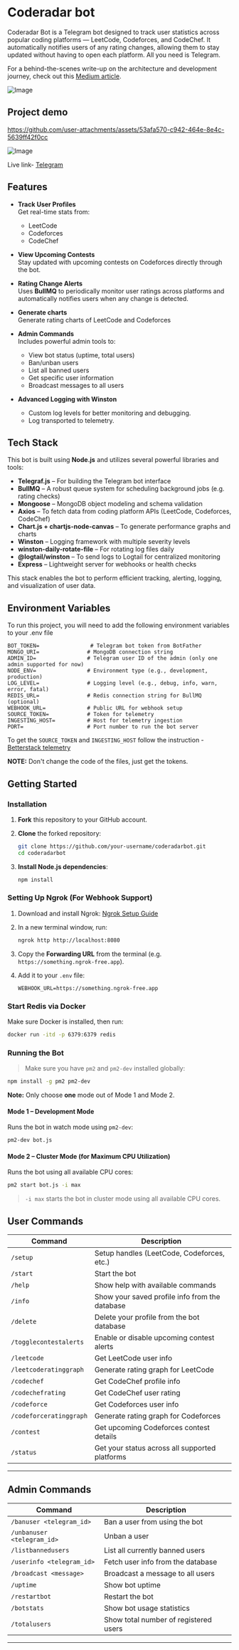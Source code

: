 
# Coderadar bot


Coderadar Bot is a Telegram bot designed to track user statistics across popular coding platforms — LeetCode, Codeforces, and CodeChef. It automatically notifies users of any rating changes, allowing them to stay updated without having to open each platform. All you need is Telegram.

For a behind-the-scenes write-up on the architecture and development journey, check out this [Medium article](https://medium.com/@pushpesh0/building-a-scalable-telegram-bot-with-node-js-bullmq-and-webhooks-6b0070fcbdfc).

![Image](https://github.com/user-attachments/assets/8a45c421-b1d9-43dc-9faa-0fbf556a73f6)



## Project demo
https://github.com/user-attachments/assets/53afa570-c942-464e-8e4c-5639ff42f0cc

![Image](https://github.com/user-attachments/assets/248eb2f7-9067-4db5-a2ac-ce53bbb9cc22)

Live link- [Telegram](https://t.me/codeRadarbot)

## Features

- **Track User Profiles**  
  Get real-time stats from:
  - LeetCode  
  - Codeforces  
  - CodeChef  

- **View Upcoming Contests**  
  Stay updated with upcoming contests on Codeforces directly through the bot.

- **Rating Change Alerts**  
  Uses **BullMQ** to periodically monitor user ratings across platforms and automatically notifies users when any change is detected.

- **Generate charts**  
  Generate rating charts of LeetCode and Codeforces

- **Admin Commands**  
  Includes powerful admin tools to:
  - View bot status (uptime, total users)  
  - Ban/unban users  
  - List all banned users  
  - Get specific user information  
  - Broadcast messages to all users

- **Advanced Logging with Winston**  
  - Custom log levels for better monitoring and debugging.
  - Log transported to telemetry.






## Tech Stack

This bot is built using **Node.js** and utilizes several powerful libraries and tools:

- **Telegraf.js** – For building the Telegram bot interface
- **BullMQ** – A robust queue system for scheduling background jobs (e.g. rating checks)
- **Mongoose** – MongoDB object modeling and schema validation
- **Axios** – To fetch data from coding platform APIs (LeetCode, Codeforces, CodeChef)
- **Chart.js + chartjs-node-canvas** – To generate performance graphs and charts
- **Winston** – Logging framework with multiple severity levels
- **winston-daily-rotate-file** – For rotating log files daily
- **@logtail/winston** – To send logs to Logtail for centralized monitoring
- **Express** – Lightweight server for webhooks or health checks

This stack enables the bot to perform efficient tracking, alerting, logging, and visualization of user data.



## Environment Variables

To run this project, you will need to add the following environment variables to your .env file


```env
BOT_TOKEN=                # Telegram bot token from BotFather
MONGO_URI=               # MongoDB connection string
ADMIN_ID=                # Telegram user ID of the admin (only one admin supported for now)
NODE_ENV=                # Environment type (e.g., development, production)
LOG_LEVEL=               # Logging level (e.g., debug, info, warn, error, fatal)
REDIS_URL=               # Redis connection string for BullMQ (optional)
WEBHOOK_URL=             # Public URL for webhook setup
SOURCE_TOKEN=            # Token for telemetry
INGESTING_HOST=          # Host for telemetry ingestion
PORT=                    # Port number to run the bot server
```

To get the `SOURCE_TOKEN` and `INGESTING_HOST` follow the instruction - [Betterstack telemetry](https://betterstack.com/community/guides/logging/how-to-install-setup-and-use-winston-and-morgan-to-log-node-js-applications/#centralizing-your-logs-in-the-cloud)

**NOTE:** Don't change the code of the files, just get the tokens.
## Getting Started

### Installation

1. **Fork** this repository to your GitHub account.
2. **Clone** the forked repository:
   ```bash
   git clone https://github.com/your-username/coderadarbot.git
   cd coderadarbot
   ```

3. **Install Node.js dependencies**:
   ```bash
   npm install
   ```


### Setting Up Ngrok (For Webhook Support)

1. Download and install Ngrok: [Ngrok Setup Guide](https://dashboard.ngrok.com/get-started/setup/windows)

2. In a new terminal window, run:
   ```bash
   ngrok http http://localhost:8080
   ```

3. Copy the **Forwarding URL** from the terminal (e.g. `https://something.ngrok-free.app`).

4. Add it to your `.env` file:
   ```env
   WEBHOOK_URL=https://something.ngrok-free.app
   ```


### Start Redis via Docker

Make sure Docker is installed, then run:
```bash
docker run -itd -p 6379:6379 redis
```


### Running the Bot

> Make sure you have `pm2` and `pm2-dev` installed globally:
```bash
npm install -g pm2 pm2-dev
```
**Note:** Only choose **one** mode out of Mode 1 and Mode 2.

#### Mode 1 – Development Mode
Runs the bot in watch mode using `pm2-dev`:
```bash
pm2-dev bot.js
```

####  Mode 2 – Cluster Mode (for Maximum CPU Utilization)
Runs the bot using all available CPU cores:
```bash
pm2 start bot.js -i max
```

> `-i max` starts the bot in cluster mode using all available CPU cores.

##  User Commands

| Command | Description |
|--------|-------------|
| `/setup` | Setup handles (LeetCode, Codeforces, etc.) |
| `/start` | Start the bot |
| `/help` | Show help with available commands |
| `/info` | Show your saved profile info from the database |
| `/delete` | Delete your profile from the bot database |
| `/togglecontestalerts` | Enable or disable upcoming contest alerts |
| `/leetcode` | Get LeetCode user info |
| `/leetcoderatinggraph` | Generate rating graph for LeetCode |
| `/codechef` | Get CodeChef profile info |
| `/codechefrating` | Get CodeChef user rating |
| `/codeforce` | Get Codeforces user info |
| `/codeforceratinggraph` | Generate rating graph for Codeforces |
| `/contest` | Get upcoming Codeforces contest details |
| `/status` | Get your status across all supported platforms |

---

## Admin Commands

| Command | Description |
|--------|-------------|
| `/banuser <telegram_id>` | Ban a user from using the bot |
| `/unbanuser <telegram_id>` | Unban a user |
| `/listbannedusers` | List all currently banned users |
| `/userinfo <telegram_id>` | Fetch user info from the database |
| `/broadcast <message>` | Broadcast a message to all users |
| `/uptime` | Show bot uptime |
| `/restartbot` | Restart the bot |
| `/botstats` | Show bot usage statistics |
| `/totalusers` | Show total number of registered users |

---